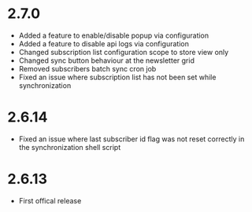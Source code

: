 2.7.0
=============
* Added a feature to enable/disable popup via configuration
* Added a feature to disable api logs via configuration
* Changed subscription list configuration scope to store view only
* Changed sync button behaviour at the newsletter grid
* Removed subscribers batch sync cron job
* Fixed an issue where subscription list has not been set while synchronization

2.6.14
=============
* Fixed an issue where last subscriber id flag was not reset correctly in the synchronization shell script

2.6.13
=============
* First offical release
